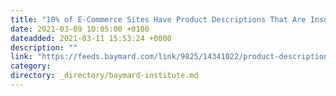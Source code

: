 ```yaml
---
title: "10% of E-Commerce Sites Have Product Descriptions That Are Insufficient for Users' Needs"
date: 2021-03-09 10:05:00 +0100
dateadded: 2021-03-11 15:53:24 +0000
description: ""
link: "https://feeds.baymard.com/link/9825/14341022/product-descriptions"
category:
directory: _directory/baymard-institute.md
---
```

